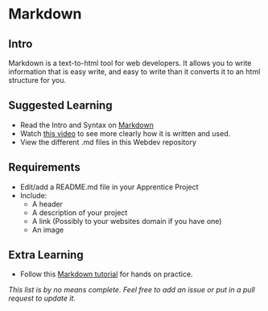 # Markdown 

## Intro

Markdown is a text-to-html tool for web developers. It allows you to write information that is easy write, and easy to write than it converts it to an html structure for you.

## Suggested Learning

- Read the Intro and Syntax on [Markdown](https://daringfireball.net/projects/markdown/)
- Watch [this video](https://www.youtube.com/watch?v=_gknWWa2OF0) to see more clearly how it is written and used.
- View the different .md files in this Webdev repository

## Requirements

- Edit/add a README.md file in your Apprentice Project
- Include: 
    - A header
    - A description of your project
    - A link (Possibly to your websites domain if you have one)
    - An image

## Extra Learning

- Follow this [Markdown tutorial](http://www.markdowntutorial.com/) for hands on practice.

*This list is by no means complete. Feel free to add an issue or put in a pull request to update it.*